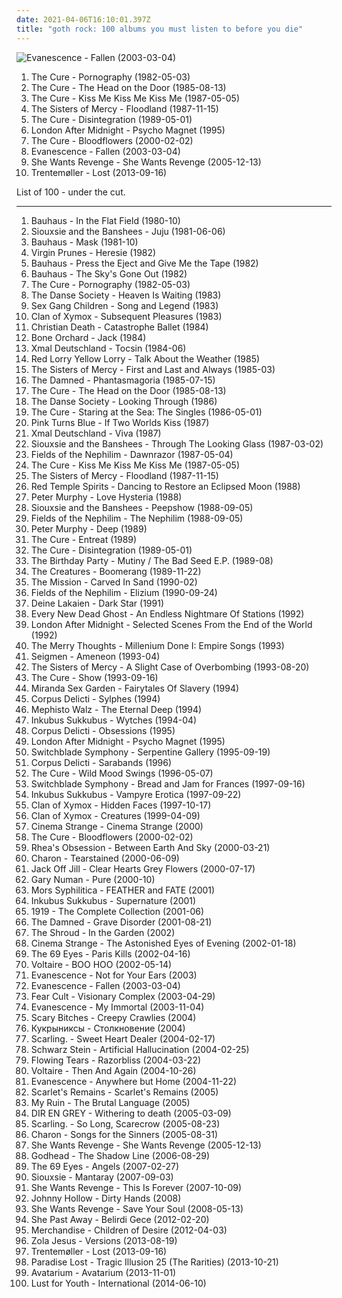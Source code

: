 ```yaml
---
date: 2021-04-06T16:10:01.397Z
title: "goth rock: 100 albums you must listen to before you die"
---
```

![Evanescence - Fallen (2003-03-04)](http://coverartarchive.org/release/0d36931b-831a-3663-90a1-57b2210e19f3/2107137774-500.jpg "Evanescence - Fallen (2003-03-04)")
<ol class="albums">
<li data-cover="http://coverartarchive.org/release/b0d6d8ad-02d7-3f08-9128-47c734c2c446/7947353809-500.jpg" data-tags="post-punk, gothic rock" role="button">The Cure - Pornography (1982-05-03)</li>
<li data-cover="http://coverartarchive.org/release/bc1bf979-4889-3d5e-8edd-bf1bcffa80c3/23483858382-500.jpg" data-tags="new wave, 80s" role="button">The Cure - The Head on the Door (1985-08-13)</li>
<li data-cover="http://coverartarchive.org/release/03a3acfb-67ee-3353-a3f9-65a1af3a626e/7947298813-500.jpg" data-tags="post-punk, new wave, 80s, alternative" role="button">The Cure - Kiss Me Kiss Me Kiss Me (1987-05-05)</li>
<li data-cover="http://coverartarchive.org/release/da754b66-e53f-4de6-b76b-78865fcd5a2f/14564374105-500.jpg" data-tags="gothic rock" role="button">The Sisters of Mercy - Floodland (1987-11-15)</li>
<li data-cover="http://coverartarchive.org/release/91fa2331-d8b4-4d1f-aa4d-53b1c54853e5/20885075891-500.jpg" data-tags="80s, new wave" role="button">The Cure - Disintegration (1989-05-01)</li>
<li data-cover="https://img.discogs.com/yPObFg9KYqKXzYR5KCVBb95NkEc=/fit-in/300x300/filters:strip_icc():format(jpeg):mode_rgb():quality(90)/discogs-images/R-1172126-1198088260.jpeg.jpg" data-tags="gothic rock, darkwave, gothic" role="button">London After Midnight - Psycho Magnet (1995)</li>
<li data-cover="http://coverartarchive.org/release/2e8cd5ae-2caf-4d4d-99ec-300c7fd57656/7799815972-500.jpg" data-tags="alternative, rock, gothic rock" role="button">The Cure - Bloodflowers (2000-02-02)</li>
<li data-cover="http://coverartarchive.org/release/0d36931b-831a-3663-90a1-57b2210e19f3/2107137774-500.jpg" data-tags="rock" role="button">Evanescence - Fallen (2003-03-04)</li>
<li data-cover="http://coverartarchive.org/release/86427535-9abb-4681-8c88-5c651e55d62a/8353381352-500.jpg" data-tags="darkwave" role="button">She Wants Revenge - She Wants Revenge (2005-12-13)</li>
<li data-cover="http://coverartarchive.org/release/82c06148-49e1-4ea6-b3f0-d82003710407/5241081245-500.jpg" data-tags="electronic, experimental, indie rock, downtempo, new wave, downbeat, house, idm, deep house" role="button">Trentemøller - Lost (2013-09-16)</li>
</ol>
List of 100 - under the cut.
<!-- more -->

_________________

<ol class="albums">
<li data-cover="http://coverartarchive.org/release/6eac2f49-661a-4317-bc2b-71ec7debd8f9/3451488533-500.jpg" data-tags="post-punk" role="button">
Bauhaus - In the Flat Field (1980-10)
</li>
<li data-cover="https://img.discogs.com/XOPyRLfC31I9Dm7U3IXpj-REJnI=/fit-in/600x586/filters:strip_icc():format(jpeg):mode_rgb():quality(90)/discogs-images/R-542812-1459165971-6457.jpeg.jpg" data-tags="post-punk" role="button">
Siouxsie and the Banshees - Juju (1981-06-06)
</li>
<li data-cover="http://coverartarchive.org/release/b3834afa-e54b-467f-87fb-f0b744bdf3ab/26204900712-500.jpg" data-tags="post-punk, gothic rock" role="button">
Bauhaus - Mask (1981-10)
</li>
<li data-cover="http://coverartarchive.org/release/90b963f5-1c39-4fb5-b22c-95e5194ee825/15829565318-500.jpg" data-tags="punk, gothic rock, dark wave, death rock, goth rock, tnphp weird-ass, iveldie best of 1982, dmtr likes this album, radio radio radio, pixies palace basement, redhalo top albums 012708, v prunes" role="button">
Virgin Prunes - Heresie (1982)
</li>
<li data-cover="https://img.discogs.com/lmM4S5tI6JgKZsvHVd3IOZZo_fA=/fit-in/300x300/filters:strip_icc():format(jpeg):mode_rgb():quality(90)/discogs-images/R-1458671-1339039551-6511.jpeg.jpg" data-tags="post-punk, gothic rock" role="button">
Bauhaus - Press the Eject and Give Me the Tape (1982)
</li>
<li data-cover="http://coverartarchive.org/release/7981f14a-1bb5-3a36-99ce-a1377a17095b/26259040094-500.jpg" data-tags="post-punk, gothic rock" role="button">
Bauhaus - The Sky's Gone Out (1982)
</li>
<li data-cover="http://coverartarchive.org/release/b0d6d8ad-02d7-3f08-9128-47c734c2c446/7947353809-500.jpg" data-tags="post-punk, gothic rock" role="button">
The Cure - Pornography (1982-05-03)
</li>
<li data-cover="https://img.discogs.com/npRs2xtKytqHls3PWB8SyYt8Ge0=/fit-in/600x600/filters:strip_icc():format(jpeg):mode_rgb():quality(90)/discogs-images/R-138857-1440617431-8108.jpeg.jpg" data-tags="post-punk" role="button">
The Danse Society - Heaven Is Waiting (1983)
</li>
<li data-cover="https://via.placeholder.com/450" data-tags="post-punk" role="button">
Sex Gang Children - Song and Legend (1983)
</li>
<li data-cover="https://via.placeholder.com/450" data-tags="darkwave" role="button">
Clan of Xymox - Subsequent Pleasures (1983)
</li>
<li data-cover="https://via.placeholder.com/450" data-tags="deathrock" role="button">
Christian Death - Catastrophe Ballet (1984)
</li>
<li data-cover="http://coverartarchive.org/release/2b0d6e49-32b7-45b1-8322-ffbc90945cb8/25444813577-500.jpg" data-tags="deathrock, batcave" role="button">
Bone Orchard - Jack (1984)
</li>
<li data-cover="https://via.placeholder.com/450" data-tags="post-punk, gothic rock" role="button">
Xmal Deutschland - Tocsin (1984-06)
</li>
<li data-cover="http://coverartarchive.org/release/95035b07-39c8-458f-9271-9fcfe3a8fd4a/915222610-500.jpg" data-tags="post-punk, gothic, gothic rock" role="button">
Red Lorry Yellow Lorry - Talk About the Weather (1985)
</li>
<li data-cover="http://coverartarchive.org/release/87ad4681-0652-4746-bb60-69cfa7964c35/14564351320-500.jpg" data-tags="gothic rock" role="button">
The Sisters of Mercy - First and Last and Always (1985-03)
</li>
<li data-cover="http://coverartarchive.org/release/0f677f0a-1799-4a73-a770-de5b5f4b0087/7415581824-500.jpg" data-tags="gothic, goth, goth rock, post-punk" role="button">
The Damned - Phantasmagoria (1985-07-15)
</li>
<li data-cover="http://coverartarchive.org/release/bc1bf979-4889-3d5e-8edd-bf1bcffa80c3/23483858382-500.jpg" data-tags="new wave, 80s" role="button">
The Cure - The Head on the Door (1985-08-13)
</li>
<li data-cover="http://coverartarchive.org/release/96eab5d4-bcad-4267-92df-3a23535f7c8d/915186860-500.jpg" data-tags="post-punk, goth rock" role="button">
The Danse Society - Looking Through (1986)
</li>
<li data-cover="http://coverartarchive.org/release/29ccd352-eefc-4301-9ad2-1662c0aba437/3173120841-500.jpg" data-tags="80s" role="button">
The Cure - Staring at the Sea: The Singles (1986-05-01)
</li>
<li data-cover="https://img.discogs.com/GYV0_1U5eFz6uA86c6HlbgmyjF4=/fit-in/600x596/filters:strip_icc():format(jpeg):mode_rgb():quality(90)/discogs-images/R-1145090-1517584822-6175.jpeg.jpg" data-tags="post-punk" role="button">
Pink Turns Blue - If Two Worlds Kiss (1987)
</li>
<li data-cover="http://coverartarchive.org/release/7be33591-2fea-4819-b476-333041f22ebb/6852246489-500.jpg" data-tags="post-punk" role="button">
Xmal Deutschland - Viva (1987)
</li>
<li data-cover="http://coverartarchive.org/release/aa258490-4e2e-4395-9da3-064e0c7c9490/24762396589-500.jpg" data-tags="new wave" role="button">
Siouxsie and the Banshees - Through The Looking Glass (1987-03-02)
</li>
<li data-cover="https://img.discogs.com/TIAz6Bz2UuxTyMqQM4uyJgLnWLs=/fit-in/599x604/filters:strip_icc():format(jpeg):mode_rgb():quality(90)/discogs-images/R-608618-1221972276.jpeg.jpg" data-tags="gothic rock" role="button">
Fields of the Nephilim - Dawnrazor (1987-05-04)
</li>
<li data-cover="http://coverartarchive.org/release/03a3acfb-67ee-3353-a3f9-65a1af3a626e/7947298813-500.jpg" data-tags="post-punk, new wave, 80s, alternative" role="button">
The Cure - Kiss Me Kiss Me Kiss Me (1987-05-05)
</li>
<li data-cover="http://coverartarchive.org/release/da754b66-e53f-4de6-b76b-78865fcd5a2f/14564374105-500.jpg" data-tags="gothic rock" role="button">
The Sisters of Mercy - Floodland (1987-11-15)
</li>
<li data-cover="https://img.discogs.com/DkLC_R8dMB-DgyEFJcUdHVhoQD4=/fit-in/600x600/filters:strip_icc():format(jpeg):mode_rgb():quality(90)/discogs-images/R-655082-1367099970-4074.jpeg.jpg" data-tags="post-punk, psychedelic rock, goth rock" role="button">
Red Temple Spirits - Dancing to Restore an Eclipsed Moon (1988)
</li>
<li data-cover="http://coverartarchive.org/release/6fb0b77e-55a7-475a-9f36-c30ef7d50c26/9152173206-500.jpg" data-tags="80s" role="button">
Peter Murphy - Love Hysteria (1988)
</li>
<li data-cover="https://img.discogs.com/KLElBS7gxLDz4mNoH33DL9V3EFE=/fit-in/225x225/filters:strip_icc():format(jpeg):mode_rgb():quality(90)/discogs-images/R-5231756-1388246782-3125.jpeg.jpg" data-tags="post-punk, goth" role="button">
Siouxsie and the Banshees - Peepshow (1988-09-05)
</li>
<li data-cover="http://coverartarchive.org/release/1a3dab35-b315-4916-b09c-7da62d39d6ef/7610227207-500.jpg" data-tags="gothic rock" role="button">
Fields of the Nephilim - The Nephilim (1988-09-05)
</li>
<li data-cover="http://coverartarchive.org/release/c22581fb-8457-3e71-bf62-919ff444b929/21726902737-500.jpg" data-tags="80s, alternative, new wave, 90s" role="button">
Peter Murphy - Deep (1989)
</li>
<li data-cover="http://coverartarchive.org/release/6595d3dc-31ac-4623-81da-228baebb2268/3845316790-500.jpg" data-tags="alternative, new wave, post-punk" role="button">
The Cure - Entreat (1989)
</li>
<li data-cover="http://coverartarchive.org/release/91fa2331-d8b4-4d1f-aa4d-53b1c54853e5/20885075891-500.jpg" data-tags="80s, new wave" role="button">
The Cure - Disintegration (1989-05-01)
</li>
<li data-cover="http://coverartarchive.org/release/9170d3c7-6de3-4909-8661-02c5460e34e6/3073878169-500.jpg" data-tags="alternative, alternative rock, new wave, goth rock, dead rockstars, favourite records in my collection,  post-punk" role="button">
The Birthday Party - Mutiny / The Bad Seed E.P. (1989-08)
</li>
<li data-cover="http://coverartarchive.org/release/dcbdb949-1460-38e8-86ca-b8ab843347ef/14998047234-500.jpg" data-tags="post-punk" role="button">
The Creatures - Boomerang (1989-11-22)
</li>
<li data-cover="http://coverartarchive.org/release/427649ff-6dc7-4531-8f80-cd0a93c36349/6853050523-500.jpg" data-tags="gothic rock" role="button">
The Mission - Carved In Sand (1990-02)
</li>
<li data-cover="https://img.discogs.com/eRgVBJ_Za3lhnTW1WJPJUhTqk18=/fit-in/600x598/filters:strip_icc():format(jpeg):mode_rgb():quality(90)/discogs-images/R-379406-1337109620-1253.jpeg.jpg" data-tags="gothic rock" role="button">
Fields of the Nephilim - Elizium (1990-09-24)
</li>
<li data-cover="https://via.placeholder.com/450" data-tags="darkwave" role="button">
Deine Lakaien - Dark Star (1991)
</li>
<li data-cover="http://coverartarchive.org/release/39961403-7d95-46d2-90a3-773d4386e495/6942835303-500.jpg" data-tags="british, goth, gothic, gothic rock, goth rock, great name, fully streamable ep which i have streamed fully" role="button">
Every New Dead Ghost - An Endless Nightmare Of Stations (1992)
</li>
<li data-cover="http://coverartarchive.org/release/8c750d3e-b0ae-4028-a00b-fdd05f435ab2/8157843330-500.jpg" data-tags="gothic rock" role="button">
London After Midnight - Selected Scenes From the End of the World (1992)
</li>
<li data-cover="https://img.discogs.com/-jepZ8ySOhoza_Xbl2DH53k4Ryc=/fit-in/597x600/filters:strip_icc():format(jpeg):mode_rgb():quality(90)/discogs-images/R-453794-1216748755.jpeg.jpg" data-tags="gothic rock" role="button">
The Merry Thoughts - Millenium Done I: Empire Songs (1993)
</li>
<li data-cover="http://coverartarchive.org/release/eb66ad3f-03b3-47e1-abaf-a665ea6b847d/4820047755-500.jpg" data-tags="metal, goth rock" role="button">
Seigmen - Ameneon (1993-04)
</li>
<li data-cover="http://coverartarchive.org/release/f6938225-87a0-4c23-929f-278b61f93fca/5718773240-500.jpg" data-tags="gothic rock" role="button">
The Sisters of Mercy - A Slight Case of Overbombing (1993-08-20)
</li>
<li data-cover="https://img.discogs.com/lbgvX7bd4ShtlT_kfdk9Cb9rgrM=/fit-in/599x607/filters:strip_icc():format(jpeg):mode_rgb():quality(90)/discogs-images/R-1515400-1225385807.jpeg.jpg" data-tags="live, rock, post-punk" role="button">
The Cure - Show (1993-09-16)
</li>
<li data-cover="http://coverartarchive.org/release/9f9fe2fe-4d1c-4d77-8046-11f1121b7fdf/2994406102-500.jpg" data-tags="goth, gothic" role="button">
Miranda Sex Garden - Fairytales Of Slavery (1994)
</li>
<li data-cover="http://coverartarchive.org/release/c5a97f20-5317-423d-849a-7eb14b57ba2f/5292097197-500.jpg" data-tags="gothic" role="button">
Corpus Delicti - Sylphes (1994)
</li>
<li data-cover="http://coverartarchive.org/release/8b9ed842-e500-42a3-a419-3fc6fac45dc7/2990365717-500.jpg" data-tags="gothic rock, goth, gothic" role="button">
Mephisto Walz - The Eternal Deep (1994)
</li>
<li data-cover="https://img.discogs.com/_vTVz8Ce-PYxYnAt85Vlz-gbFg8=/fit-in/600x600/filters:strip_icc():format(jpeg):mode_rgb():quality(90)/discogs-images/R-3120041-1316713767.jpeg.jpg" data-tags="gothic rock" role="button">
Inkubus Sukkubus - Wytches (1994-04)
</li>
<li data-cover="http://coverartarchive.org/release/4ae797bf-8661-4a7f-928e-a9d3408374a3/5292269292-500.jpg" data-tags="french, goth, dark, gothic, goth rock" role="button">
Corpus Delicti - Obsessions (1995)
</li>
<li data-cover="https://img.discogs.com/yPObFg9KYqKXzYR5KCVBb95NkEc=/fit-in/300x300/filters:strip_icc():format(jpeg):mode_rgb():quality(90)/discogs-images/R-1172126-1198088260.jpeg.jpg" data-tags="gothic rock, darkwave, gothic" role="button">
London After Midnight - Psycho Magnet (1995)
</li>
<li data-cover="http://coverartarchive.org/release/b6344fea-c768-4ed7-bc93-90f413507d5d/7389186733-500.jpg" data-tags="darkwave, gothic" role="button">
Switchblade Symphony - Serpentine Gallery (1995-09-19)
</li>
<li data-cover="http://coverartarchive.org/release/a6bf902a-799f-44ad-8166-ba3e1c0f64de/7258080914-500.jpg" data-tags="goth, gothic rock" role="button">
Corpus Delicti - Sarabands (1996)
</li>
<li data-cover="http://coverartarchive.org/release/15ddcc8d-968e-49a1-bd14-b05a718d2b24/3172527828-500.jpg" data-tags="rock, alternative, 90s, post-punk" role="button">
The Cure - Wild Mood Swings (1996-05-07)
</li>
<li data-cover="https://img.discogs.com/l8g6QiI5ORRUt4fIHPsT2HshcT0=/fit-in/600x593/filters:strip_icc():format(jpeg):mode_rgb():quality(90)/discogs-images/R-188258-1449200649-3322.jpeg.jpg" data-tags="darkwave, goth" role="button">
Switchblade Symphony - Bread and Jam for Frances (1997-09-16)
</li>
<li data-cover="http://coverartarchive.org/release/8f6128f3-6638-40d2-b9cd-dc069dba18b6/2115320360-500.jpg" data-tags="gothic rock, gothic" role="button">
Inkubus Sukkubus - Vampyre Erotica (1997-09-22)
</li>
<li data-cover="https://img.discogs.com/83FV2O-WHKJolCZiykX-kCQWca0=/fit-in/599x600/filters:strip_icc():format(jpeg):mode_rgb():quality(90)/discogs-images/R-1293819-1207141930.jpeg.jpg" data-tags="darkwave" role="button">
Clan of Xymox - Hidden Faces (1997-10-17)
</li>
<li data-cover="https://img.discogs.com/0WKUGlCAbRBK89wodBrE0t5T1CI=/fit-in/600x600/filters:strip_icc():format(jpeg):mode_rgb():quality(90)/discogs-images/R-162073-1460860031-6271.jpeg.jpg" data-tags="gothic rock, gothic, darkwave" role="button">
Clan of Xymox - Creatures (1999-04-09)
</li>
<li data-cover="http://coverartarchive.org/release/3a168ff2-782c-472c-878e-5b149a2c0522/23931771943-500.jpg" data-tags="deathrock, gothic rock" role="button">
Cinema Strange - Cinema Strange (2000)
</li>
<li data-cover="http://coverartarchive.org/release/2e8cd5ae-2caf-4d4d-99ec-300c7fd57656/7799815972-500.jpg" data-tags="alternative, rock, gothic rock" role="button">
The Cure - Bloodflowers (2000-02-02)
</li>
<li data-cover="http://coverartarchive.org/release/955040e1-5278-3f7a-b0a0-8fb7a7403020/28810018687-500.jpg" data-tags="goth" role="button">
Rhea's Obsession - Between Earth And Sky (2000-03-21)
</li>
<li data-cover="https://img.discogs.com/mf9zbiQGQQts8SFrvJKtgARxw-Q=/fit-in/500x500/filters:strip_icc():format(jpeg):mode_rgb():quality(90)/discogs-images/R-1871110-1314612670.jpeg.jpg" data-tags="gothic metal, charon" role="button">
Charon - Tearstained (2000-06-09)
</li>
<li data-cover="http://coverartarchive.org/release/9303fc8e-9186-4da0-a1a0-f73a44a6888c/8112390189-500.jpg" data-tags="female vocalists, rock" role="button">
Jack Off Jill - Clear Hearts Grey Flowers (2000-07-17)
</li>
<li data-cover="https://img.discogs.com/yZ96ITF1q9Ldss_WLTxt1nFMA_k=/fit-in/600x600/filters:strip_icc():format(jpeg):mode_rgb():quality(90)/discogs-images/R-3891531-1348264571-8979.jpeg.jpg" data-tags="industrial" role="button">
Gary Numan - Pure (2000-10)
</li>
<li data-cover="http://coverartarchive.org/release/ad1a06f7-8bbb-4895-a748-8ac36d61bed7/5508693710-500.jpg" data-tags="ethereal, gothic rock, goth rock" role="button">
Mors Syphilitica - FEATHER and FATE (2001)
</li>
<li data-cover="https://img.discogs.com/1G53lOaQuuq7vceoxuERCNaFwXk=/fit-in/475x464/filters:strip_icc():format(jpeg):mode_rgb():quality(90)/discogs-images/R-540288-1129230414.jpeg.jpg" data-tags="female fronted metal, gothic rock, inkubus sukkubus, all time favourite albums" role="button">
Inkubus Sukkubus - Supernature (2001)
</li>
<li data-cover="http://coverartarchive.org/release/009654ff-3880-4d9f-b049-48e71dfe2a75/901210290-500.jpg" data-tags="post-punk, gothic rock" role="button">
1919 - The Complete Collection (2001-06)
</li>
<li data-cover="https://img.discogs.com/kSKiZfdEGoLZuhlH-LGRs3cEe5c=/fit-in/600x601/filters:strip_icc():format(jpeg):mode_rgb():quality(90)/discogs-images/R-2677895-1590327726-1495.jpeg.jpg" data-tags="punk rock" role="button">
The Damned - Grave Disorder (2001-08-21)
</li>
<li data-cover="https://img.discogs.com/dRa0r7G7AJeNOZ5cjrEhCbXEYsQ=/fit-in/300x300/filters:strip_icc():format(jpeg):mode_rgb():quality(90)/discogs-images/R-421076-1135373030.jpeg.jpg" data-tags="goth, gothic, american, ethereal, gothic rock, goth rock, t shroud" role="button">
The Shroud - In the Garden (2002)
</li>
<li data-cover="http://coverartarchive.org/release/28710e46-d422-4b1f-b6e9-c19107e0f625/26099503117-500.jpg" data-tags="deathrock" role="button">
Cinema Strange - The Astonished Eyes of Evening (2002-01-18)
</li>
<li data-cover="http://coverartarchive.org/release/80f70658-2074-4471-b1ab-11562a783cc0/2133707556-500.jpg" data-tags="rock, finnish, gothic rock, the 69 eyes" role="button">
The 69 Eyes - Paris Kills (2002-04-16)
</li>
<li data-cover="http://coverartarchive.org/release/2c36350d-9b7f-4329-9a18-4661d2eec200/11858686307-500.jpg" data-tags="folk" role="button">
Voltaire - BOO HOO (2002-05-14)
</li>
<li data-cover="http://coverartarchive.org/release/9045185f-a666-488d-b63e-4e6fc141bb0a/1226061435-500.jpg" data-tags="rock, gothic rock, evanescence" role="button">
Evanescence - Not for Your Ears (2003)
</li>
<li data-cover="http://coverartarchive.org/release/0d36931b-831a-3663-90a1-57b2210e19f3/2107137774-500.jpg" data-tags="rock" role="button">
Evanescence - Fallen (2003-03-04)
</li>
<li data-cover="https://img.discogs.com/O8Rpw-q-lrLBOvOoimV94Cb4VLY=/fit-in/565x569/filters:strip_icc():format(jpeg):mode_rgb():quality(90)/discogs-images/R-1304670-1499175302-3974.jpeg.jpg" data-tags="deathrock, goth, post-punk, gothic rock" role="button">
Fear Cult - Visionary Complex (2003-04-29)
</li>
<li data-cover="http://coverartarchive.org/release/d9328617-8bf8-3722-a4cc-18fc5cbd37de/2241553797-500.jpg" data-tags="evanescence" role="button">
Evanescence - My Immortal (2003-11-04)
</li>
<li data-cover="http://coverartarchive.org/release/e9e90a1a-3a7e-4356-9c5a-9ab0eff01e1c/24211198769-500.jpg" data-tags="gothic, deathrock, gothic rock, goth rock, gothrock, sleepless, gothcore, nice and dark, s bitches, coming summer melancholy" role="button">
Scary Bitches - Creepy Crawlies (2004)
</li>
<li data-cover="http://coverartarchive.org/release/b5cdf959-acd0-48b9-b571-911e2bb660e8/13280079109-500.jpg" data-tags="gothic, gothic rock" role="button">
Кукрыниксы - Столкновение (2004)
</li>
<li data-cover="http://coverartarchive.org/release/32924277-c4c4-4271-857e-663fca31cc79/6644994021-500.jpg" data-tags="shoegaze, rock, alternative" role="button">
Scarling. - Sweet Heart Dealer (2004-02-17)
</li>
<li data-cover="https://img.discogs.com/N75r7alEGpGq0tYoyIu-IjGlNpc=/fit-in/340x340/filters:strip_icc():format(jpeg):mode_rgb():quality(90)/discogs-images/R-606785-1137741511.jpeg.jpg" data-tags="darkwave, electronic, visual kei" role="button">
Schwarz Stein - Artificial Hallucination (2004-02-25)
</li>
<li data-cover="http://coverartarchive.org/release/8bca7844-ea2d-46ac-9105-3087ab8f7b0a/22898798052-500.jpg" data-tags="gothic metal, female fronted metal" role="button">
Flowing Tears - Razorbliss (2004-03-22)
</li>
<li data-cover="http://coverartarchive.org/release/ac85a855-8df3-4a02-b500-467589408fbc/11858609426-500.jpg" data-tags="gypsy, darkwave, gothic rock" role="button">
Voltaire - Then And Again (2004-10-26)
</li>
<li data-cover="http://coverartarchive.org/release/415d1dea-4107-49e0-8fbe-cba8cf607d86/9469978707-500.jpg" data-tags="rock, evanescence, live" role="button">
Evanescence - Anywhere but Home (2004-11-22)
</li>
<li data-cover="http://coverartarchive.org/release/5efb4253-4376-4d4a-9646-11eae431da17/5815930722-500.jpg" data-tags="post punk, deathrock, goth rock" role="button">
Scarlet's Remains - Scarlet's Remains (2005)
</li>
<li data-cover="http://coverartarchive.org/release/fbc6a8dc-02dc-405b-b295-cf593d2a8689/7790043814-500.jpg" data-tags="heavy metal, female fronted metal, metal, stoner metal, rock n roll, goth rock, groove metal, tairrie b, radio radio radio, m ruin" role="button">
My Ruin - The Brutal Language (2005)
</li>
<li data-cover="http://coverartarchive.org/release/d35e3a69-75a7-44a1-9e68-fd4e7b548976/11585065817-500.jpg" data-tags="japanese, visual kei, j-rock, dir en grey" role="button">
DIR EN GREY - Withering to death (2005-03-09)
</li>
<li data-cover="http://coverartarchive.org/release/1680da29-0101-4ff1-94f7-6f0e6ae80b1c/9006066585-500.jpg" data-tags="shoegaze" role="button">
Scarling. - So Long, Scarecrow (2005-08-23)
</li>
<li data-cover="http://coverartarchive.org/release/b66e9fbd-eab9-4df0-bb33-92cc4656a7e6/1119140087-500.jpg" data-tags="gothic metal" role="button">
Charon - Songs for the Sinners (2005-08-31)
</li>
<li data-cover="http://coverartarchive.org/release/86427535-9abb-4681-8c88-5c651e55d62a/8353381352-500.jpg" data-tags="darkwave" role="button">
She Wants Revenge - She Wants Revenge (2005-12-13)
</li>
<li data-cover="https://img.discogs.com/QbdIOTtr9_xMUqZ5JAZzxlWsE20=/fit-in/595x596/filters:strip_icc():format(jpeg):mode_rgb():quality(90)/discogs-images/R-1318054-1209213504.jpeg.jpg" data-tags="industrial rock" role="button">
Godhead - The Shadow Line (2006-08-29)
</li>
<li data-cover="https://img.discogs.com/dEADnWZ22h2m69wsaK7UmA5euVs=/fit-in/600x600/filters:strip_icc():format(jpeg):mode_rgb():quality(90)/discogs-images/R-8453695-1462473692-2954.jpeg.jpg" data-tags="gothic rock" role="button">
The 69 Eyes - Angels (2007-02-27)
</li>
<li data-cover="http://coverartarchive.org/release/5515ee75-3a9f-31af-8952-35233a62b114/14997969344-500.jpg" data-tags="post-punk, siouxsie, alternative" role="button">
Siouxsie - Mantaray (2007-09-03)
</li>
<li data-cover="https://img.discogs.com/Sxo4nFriUAdS19t0_jH9wXD3j7Q=/fit-in/570x562/filters:strip_icc():format(jpeg):mode_rgb():quality(90)/discogs-images/R-3684711-1340284168-9057.jpeg.jpg" data-tags="darkwave" role="button">
She Wants Revenge - This Is Forever (2007-10-09)
</li>
<li data-cover="http://coverartarchive.org/release/a84e64da-c7be-4bfc-a389-8313df84c8fc/8493534865-500.jpg" data-tags="darkwave, electronic, gothic" role="button">
Johnny Hollow - Dirty Hands (2008)
</li>
<li data-cover="http://coverartarchive.org/release/1a44d18f-180b-4677-b72b-13fa2b58a7e0/9291230911-500.jpg" data-tags="new wave, darkwave" role="button">
She Wants Revenge - Save Your Soul (2008-05-13)
</li>
<li data-cover="https://img.discogs.com/4U4FsAlx5bJw_M9SFpu3JIqAUZQ=/fit-in/600x600/filters:strip_icc():format(jpeg):mode_rgb():quality(90)/discogs-images/R-4242505-1364551957-2976.jpeg.jpg" data-tags="post-punk, gothic rock, gothic" role="button">
She Past Away - Belirdi Gece (2012-02-20)
</li>
<li data-cover="http://coverartarchive.org/release/1a5a00bd-a6c3-4fa0-8a47-e095e6d8f46c/4140655497-500.jpg" data-tags="post-punk" role="button">
Merchandise - Children of Desire (2012-04-03)
</li>
<li data-cover="https://img.discogs.com/VhSMhxPAX0ohlN01LrEVL1QdZBw=/fit-in/600x600/filters:strip_icc():format(jpeg):mode_rgb():quality(90)/discogs-images/R-5303874-1390141495-9498.jpeg.jpg" data-tags="experimental" role="button">
Zola Jesus - Versions (2013-08-19)
</li>
<li data-cover="http://coverartarchive.org/release/82c06148-49e1-4ea6-b3f0-d82003710407/5241081245-500.jpg" data-tags="electronic, experimental, indie rock, downtempo, new wave, downbeat, house, idm, deep house" role="button">
Trentemøller - Lost (2013-09-16)
</li>
<li data-cover="http://coverartarchive.org/release/22ef16ce-d83f-4f75-b37e-fed8784b7725/5672834296-500.jpg" data-tags="gothic metal" role="button">
Paradise Lost - Tragic Illusion 25 (The Rarities) (2013-10-21)
</li>
<li data-cover="http://coverartarchive.org/release/5693f01a-6144-4a4d-845e-16d877b95ad0/8534120470-500.jpg" data-tags="metal, doom metal, great album" role="button">
Avatarium - Avatarium (2013-11-01)
</li>
<li data-cover="http://coverartarchive.org/release/c1e6e778-bcbd-4407-837f-8b7d357af3f1/10289982476-500.jpg" data-tags="2014: albums" role="button">
Lust for Youth - International (2014-06-10)
</li>
</ol>